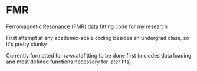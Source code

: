 # FMR
Ferromagnetic Resonance (FMR) data fitting code for my research

First attempt at any academic-scale coding besides an undergrad class, so it's pretty clunky

Currently formatted for rawdatafitting to be done first (includes data loading and most defined functions necessary for later fits)
